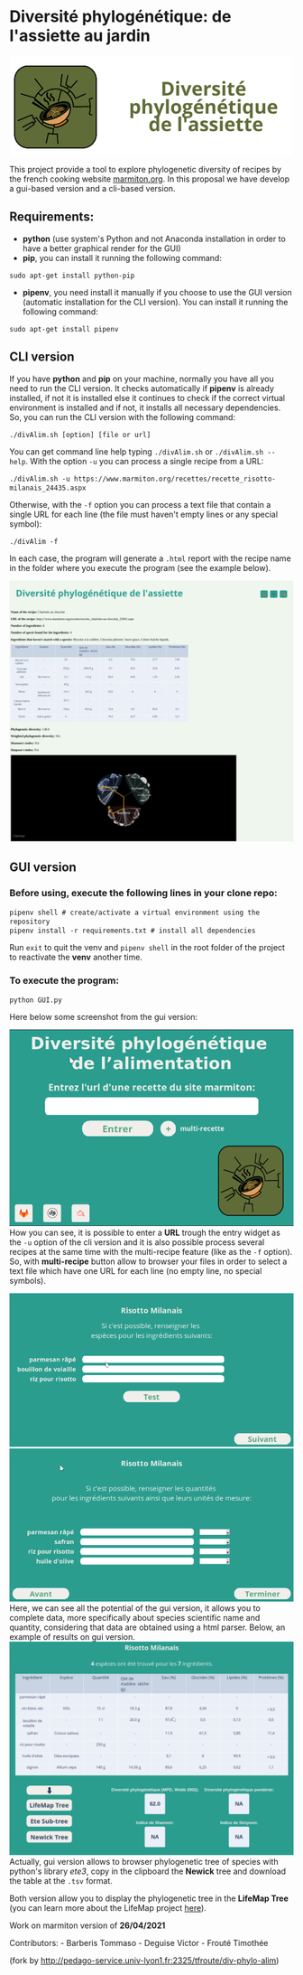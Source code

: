 # Diversité phylogénétique: de l'assiette au jardin


<div style="text-align: center;"><img style="display: block; margin: auto;" src="assets/logo_md.png"></div>

This project provide a tool to explore phylogenetic diversity of recipes by the french cooking website [marmiton.org](https://www.marmiton.org/). In this proposal we have develop a gui-based version and a cli-based version.

## Requirements:
- <b>python</b> (use system's Python and not Anaconda installation in order to have a better graphical render for the GUI)
- <b>pip</b>, you can install it running the following command:
```
sudo apt-get install python-pip
```

- <b>pipenv</b>, you need install it manually if you choose to use the GUI version (automatic installation for the CLI version). You can install it running the following command:
```
sudo apt-get install pipenv
```

## CLI version

If you have <b>python</b> and <b>pip</b> on your machine, normally you have all you need to run the CLI version. It checks automatically if <b>pipenv</b> is already installed, if not it is installed else it continues to check if the correct virtual environment is installed and if not, it installs all necessary dependencies.
So, you can run the CLI version with the following command:
```
./divAlim.sh [option] [file or url]
```

You can get command line help typing `./divAlim.sh` or `./divAlim.sh --help`. 
With the option `-u` you can process a single recipe from a URL:
```
./divAlim.sh -u https://www.marmiton.org/recettes/recette_risotto-milanais_24435.aspx
```
Otherwise, with the `-f` option you can process a text file that contain a single URL for each line (the file must haven't empty lines or any special symbol):
```
./divAlim -f 
```

In each case, the program will generate a `.html` report with the recipe name in the folder where you execute the program (see the example below).

![report_example](assets/report_html_example.png)

## GUI version
### Before using, execute the following lines in your clone repo:

```
pipenv shell # create/activate a virtual environment using the repository
pipenv install -r requirements.txt # install all dependencies
```


Run `exit` to quit the venv and `pipenv shell` in the root folder of the project to reactivate the <b>venv</b> another time.


### To execute the program:

```
python GUI.py 
```

Here below some screenshot from the gui version:

![gui_mainwindow](assets/gui_mainwindow.png)
How you can see, it is possible to enter a <b>URL</b> trough the entry widget as the `-u` option of the cli version and it is also possible process several recipes at the same time with the multi-recipe feature (like as the `-f` option). So, with <b>multi-recipe</b> button allow to browser your files in order to select a text file which have one URL for each line (no empty line, no special symbols).

![gui_missing_species](assets/gui_missingspecies.png)
![gui_missing_qunatities](assets/gui_missingquantities.png)
Here, we can see all the potential of the gui version, it allows you to complete data, more specifically about species scientific name and quantity, considering that data are obtained using a html parser. Below, an example of results on gui version.
![gui_results](assets/gui_results.png)
Actually, gui version allows to browser phylogenetic tree of species with python's library <em>ete3</em>, copy in the clipboard the <b>Newick</b> tree and download the table at the `.tsv` format.

Both version allow you to display the phylogenetic tree in the <b>LifeMap Tree</b> (you can learn more about the LifeMap project [here](http://lifemap.univ-lyon1.fr/)).


Work on marmiton version of <b>26/04/2021</b>


Contributors:
    - Barberis Tommaso
    - Deguise Victor
    - Frouté Timothée

(fork by http://pedago-service.univ-lyon1.fr:2325/tfroute/div-phylo-alim)
